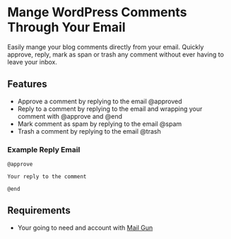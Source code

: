 # Mange WordPress Comments Through Your Email

Easily mange your blog comments directly from your email. Quickly approve, reply, mark as span or trash any comment without ever having to leave your inbox.

## Features

* Approve a comment by replying to the email @approved
* Reply to a comment by replying to the email and wrapping your comment with @approve and @end
* Mark comment as spam by replying to the email @spam
* Trash a comment by replying to the email @trash

### Example Reply Email

```
@approve

Your reply to the comment

@end
```

## Requirements

* Your going to need and account with [Mail Gun](http://mailgun.com)
